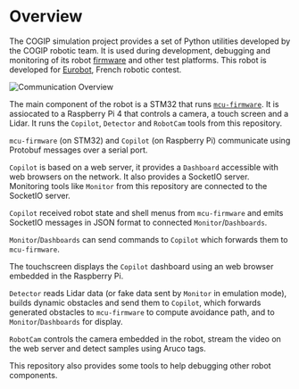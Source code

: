 # Overview

The COGIP simulation project provides a set of Python utilities developed by the COGIP robotic team.
It is used during development, debugging and monitoring of its robot [firmware](https://github.com/cogip/mcu-firmware) and other test platforms.
This robot is developed for [Eurobot](https://www.eurobot.org/), French robotic contest.


![Communication Overview](img/copilot/copilot.svg)

The main component of the robot is a STM32 that runs [`mcu-firmware`](https://github.com/cogip/mcu-firmware).
It is assiocated to a Raspberry Pi 4 that controls a camera, a touch screen and a Lidar.
It runs the `Copilot`, `Detector` and `RobotCam` tools from this repository.

`mcu-firmware` (on STM32) and `Copilot` (on Raspberry Pi) communicate using Protobuf messages over a serial port.

`Copilot` is based on a web server, it provides a `Dashboard` accessible with web browsers on the network.
It also provides a SocketIO server.
Monitoring tools like `Monitor` from this repository are connected to the SocketIO server.

`Copilot` received robot state and shell menus from `mcu-firmware` and emits SocketIO messages in JSON format to connected `Monitor`/`Dashboards`.

`Monitor`/`Dashboards` can send commands to `Copilot` which forwards them to `mcu-firmware`.

The touchscreen displays the `Copilot` dashboard using an web browser embedded in the Raspberry Pi.

`Detector` reads Lidar data (or fake data sent by `Monitor` in emulation mode), builds dynamic obstacles
and send them to `Copilot`, which forwards generated obstacles to `mcu-firmware` to compute avoidance path,
and to `Monitor`/`Dashboards` for display.

`RobotCam` controls the camera embedded in the robot, stream the video on the web server and detect samples using Aruco tags.

This repository also provides some tools to help debugging other robot components.
